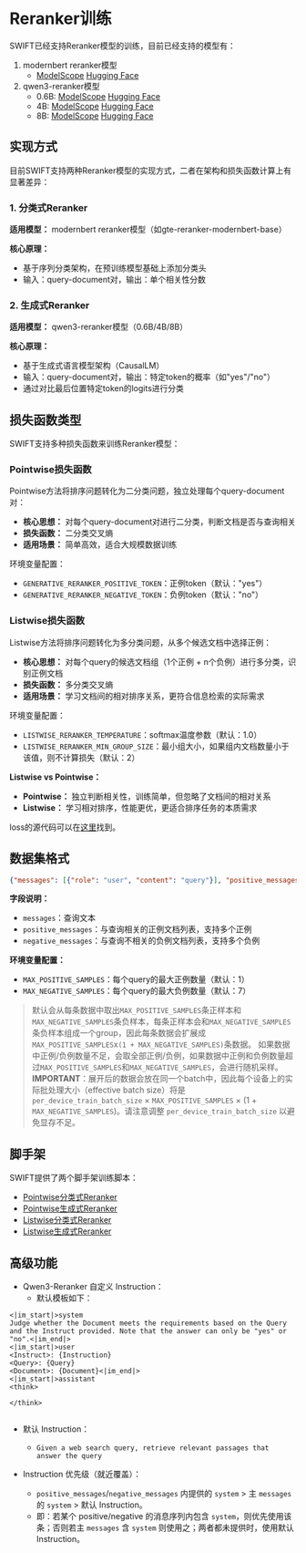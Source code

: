 # Reranker训练

SWIFT已经支持Reranker模型的训练，目前已经支持的模型有：

1. modernbert reranker模型
   - [ModelScope](https://www.modelscope.cn/models/iic/gte-reranker-modernbert-base) [Hugging Face](https://huggingface.co/Alibaba-NLP/gte-reranker-modernbert-base)
2. qwen3-reranker模型
   - 0.6B: [ModelScope](https://www.modelscope.cn/models/Qwen/Qwen3-Reranker-0.6B) [Hugging Face](https://huggingface.co/Qwen/Qwen3-Reranker-0.6B)
   - 4B: [ModelScope](https://www.modelscope.cn/models/Qwen/Qwen3-Reranker-4B) [Hugging Face](https://huggingface.co/Qwen/Qwen3-Reranker-4B)
   - 8B: [ModelScope](https://www.modelscope.cn/models/Qwen/Qwen3-Reranker-8B) [Hugging Face](https://huggingface.co/Qwen/Qwen3-Reranker-8B)

## 实现方式

目前SWIFT支持两种Reranker模型的实现方式，二者在架构和损失函数计算上有显著差异：

### 1. 分类式Reranker

**适用模型：** modernbert reranker模型（如gte-reranker-modernbert-base）

**核心原理：**
- 基于序列分类架构，在预训练模型基础上添加分类头
- 输入：query-document对，输出：单个相关性分数


### 2. 生成式Reranker

**适用模型：** qwen3-reranker模型（0.6B/4B/8B）

**核心原理：**
- 基于生成式语言模型架构（CausalLM）
- 输入：query-document对，输出：特定token的概率（如"yes"/"no"）
- 通过对比最后位置特定token的logits进行分类

## 损失函数类型

SWIFT支持多种损失函数来训练Reranker模型：

### Pointwise损失函数
Pointwise方法将排序问题转化为二分类问题，独立处理每个query-document对：

- **核心思想：** 对每个query-document对进行二分类，判断文档是否与查询相关
- **损失函数：** 二分类交叉熵
- **适用场景：** 简单高效，适合大规模数据训练

环境变量配置：
- `GENERATIVE_RERANKER_POSITIVE_TOKEN`：正例token（默认："yes"）
- `GENERATIVE_RERANKER_NEGATIVE_TOKEN`：负例token（默认："no"）

### Listwise损失函数
Listwise方法将排序问题转化为多分类问题，从多个候选文档中选择正例：

- **核心思想：** 对每个query的候选文档组（1个正例 + n个负例）进行多分类，识别正例文档
- **损失函数：** 多分类交叉熵
- **适用场景：** 学习文档间的相对排序关系，更符合信息检索的实际需求

环境变量配置：
- `LISTWISE_RERANKER_TEMPERATURE`：softmax温度参数（默认：1.0）
- `LISTWISE_RERANKER_MIN_GROUP_SIZE`：最小组大小，如果组内文档数量小于该值，则不计算损失（默认：2）

**Listwise vs Pointwise：**
- **Pointwise：** 独立判断相关性，训练简单，但忽略了文档间的相对关系
- **Listwise：** 学习相对排序，性能更优，更适合排序任务的本质需求

loss的源代码可以在[这里](https://github.com/modelscope/ms-swift/blob/main/swift/plugin/loss.py)找到。

## 数据集格式

```json lines
{"messages": [{"role": "user", "content": "query"}], "positive_messages": [[{"role": "assistant", "content": "relevant_doc1"}],[{"role": "assistant", "content": "relevant_doc2"}]], "negative_messages": [[{"role": "assistant", "content": "irrelevant_doc1"}],[{"role": "assistant", "content": "irrelevant_doc2"}], ...]}
```

**字段说明：**
- `messages`：查询文本
- `positive_messages`：与查询相关的正例文档列表，支持多个正例
- `negative_messages`：与查询不相关的负例文档列表，支持多个负例

**环境变量配置：**
- `MAX_POSITIVE_SAMPLES`：每个query的最大正例数量（默认：1）
- `MAX_NEGATIVE_SAMPLES`：每个query的最大负例数量（默认：7）

> 默认会从每条数据中取出`MAX_POSITIVE_SAMPLES`条正样本和`MAX_NEGATIVE_SAMPLES`条负样本，每条正样本会和`MAX_NEGATIVE_SAMPLES`条负样本组成一个group，因此每条数据会扩展成`MAX_POSITIVE_SAMPLES`x`(1 + MAX_NEGATIVE_SAMPLES)`条数据。
> 如果数据中正例/负例数量不足，会取全部正例/负例，如果数据中正例和负例数量超过`MAX_POSITIVE_SAMPLES`和`MAX_NEGATIVE_SAMPLES`，会进行随机采样。
> **IMPORTANT**：展开后的数据会放在同一个batch中，因此每个设备上的实际批处理大小（effective batch size）将是 `per_device_train_batch_size` × `MAX_POSITIVE_SAMPLES` × (1 + `MAX_NEGATIVE_SAMPLES`)。请注意调整 `per_device_train_batch_size` 以避免显存不足。

## 脚手架

SWIFT提供了两个脚手架训练脚本：

- [Pointwise分类式Reranker](https://github.com/modelscope/ms-swift/blob/main/examples/train/reranker/train_reranker.sh)
- [Pointwise生成式Reranker](https://github.com/modelscope/ms-swift/blob/main/examples/train/reranker/train_generative_reranker.sh)
- [Listwise分类式Reranker](https://github.com/modelscope/ms-swift/blob/main/examples/train/reranker/train_reranker_listwise.sh)
- [Listwise生成式Reranker](https://github.com/modelscope/ms-swift/blob/main/examples/train/reranker/train_generative_reranker_listwise.sh)

## 高级功能

- Qwen3-Reranker 自定义 Instruction：
  - 默认模板如下：

```text
<|im_start|>system
Judge whether the Document meets the requirements based on the Query and the Instruct provided. Note that the answer can only be "yes" or "no".<|im_end|>
<|im_start|>user
<Instruct>: {Instruction}
<Query>: {Query}
<Document>: {Document}<|im_end|>
<|im_start|>assistant
<think>

</think>


```

- 默认 Instruction：
  - `Given a web search query, retrieve relevant passages that answer the query`

- Instruction 优先级（就近覆盖）：
  - `positive_messages`/`negative_messages` 内提供的 `system` > 主 `messages` 的 `system` > 默认 Instruction。
  - 即：若某个 positive/negative 的消息序列内包含 `system`，则优先使用该条；否则若主 `messages` 含 `system` 则使用之；两者都未提供时，使用默认 Instruction。
